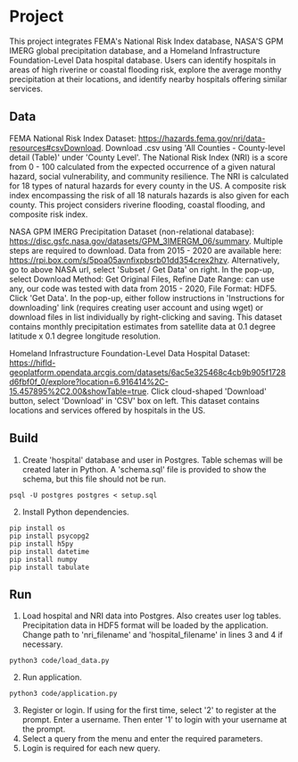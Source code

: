 # Project

This project integrates FEMA's National Risk Index database, NASA'S GPM IMERG global precipitation database, and a Homeland Infrastructure Foundation-Level Data hospital database. Users can identify hospitals in areas of high riverine or coastal flooding risk, explore the average monthy precipitation at their locations, and identify nearby hospitals offering similar services.

## Data

FEMA National Risk Index Dataset: https://hazards.fema.gov/nri/data-resources#csvDownload. Download .csv using 'All Counties - County-level detail (Table)' under 'County Level'. The National Risk Index (NRI) is a score from 0 - 100 calculated from the expected occurrence of a given natural hazard, social vulnerability, and community resilience. The NRI is calculated for 18 types of natural hazards for every county in the US. A composite risk index encompassing the risk of all 18 naturals hazards is also given for each county. This project considers riverine flooding, coastal flooding, and composite risk index.

NASA GPM IMERG Precipitation Dataset (non-relational database): https://disc.gsfc.nasa.gov/datasets/GPM_3IMERGM_06/summary. Multiple steps are required to download. Data from 2015 - 2020 are available here: https://rpi.box.com/s/5poa05avnfixpbsrb01dd354crex2hzv. Alternatively, go to above NASA url, select 'Subset / Get Data' on right. In the pop-up, select Download Method: Get Original Files, Refine Date Range: can use any, our code was tested with data from 2015 - 2020, File Format: HDF5. Click 'Get Data'. In the pop-up, either follow instructions in 'Instructions for downloading' link (requires creating user account and using wget) or download files in list individually by right-clicking and saving. This dataset contains monthly precipitation estimates from satellite data at 0.1 degree latitude x 0.1 degree longitude resolution.

Homeland Infrastructure Foundation-Level Data Hospital Dataset: https://hifld-geoplatform.opendata.arcgis.com/datasets/6ac5e325468c4cb9b905f1728d6fbf0f_0/explore?location=6.916414%2C-15.457895%2C2.00&showTable=true. Click cloud-shaped 'Download' button, select 'Download' in 'CSV' box on left. This dataset contains locations and services offered by hospitals in the US.

## Build

1. Create 'hospital' database and user in Postgres. Table schemas will be created later in Python. A 'schema.sql' file is provided to show the schema, but this file should not be run.
```
psql -U postgres postgres < setup.sql
```
2. Install Python dependencies.
```
pip install os
pip install psycopg2
pip install h5py
pip install datetime
pip install numpy
pip install tabulate
```

## Run

1. Load hospital and NRI data into Postgres. Also creates user log tables. Precipitation data in HDF5 format will be loaded by the application. Change path to 'nri_filename' and 'hospital_filename' in lines 3 and 4 if necessary.
```
python3 code/load_data.py
```
2. Run application. 
```
python3 code/application.py
```
3. Register or login. If using for the first time, select '2' to register at the prompt. Enter a username. Then enter '1' to login with your username at the prompt.
4. Select a query from the menu and enter the required parameters.
5. Login is required for each new query.
